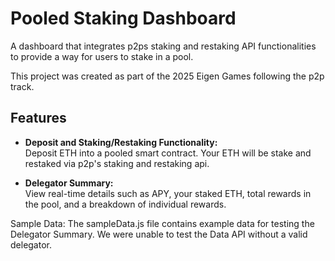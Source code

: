 # Pooled Staking Dashboard

A dashboard that integrates p2ps staking and restaking API functionalities to provide a way for users to stake in a pool.

This project was created as part of the 2025 Eigen Games following the p2p track.

## Features

- **Deposit and Staking/Restaking Functionality:**  
  Deposit ETH into a pooled smart contract. Your ETH will be stake and restaked via p2p's staking and restaking api.

- **Delegator Summary:**  
  View real-time details such as APY, your staked ETH, total rewards in the pool, and a breakdown of individual rewards.

Sample Data:
The sampleData.js file contains example data for testing the Delegator Summary. We were unable to test the Data API without a valid delegator.
